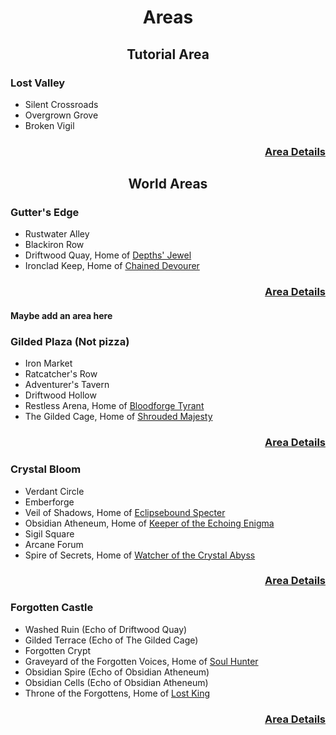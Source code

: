 <link rel="stylesheet" href="../style.css"></link> 

<h1 style="text-align: center;">Areas</h1>

<h2 style="text-align: center;">Tutorial Area</h2>
<div class="tutorial">
<h3>Lost Valley</h3>

- Silent Crossroads
- Overgrown Grove
- Broken Vigil
</div>
<h3 style="text-align: right"><a href="lost-valley.md">Area Details</a></h3>

<h2 style="text-align: center;">World Areas</h2>

### Gutter's Edge

- Rustwater Alley
- Blackiron Row
- <span class="optional">Driftwood Quay</span>, Home of [Depths' Jewel](../bosses/depths-jewel.md)
- <span class="boss">Ironclad Keep</span>, Home of [Chained Devourer](../bosses/chained-devourer.md)

<h3 style="text-align: right"><a href="gutter-edge.md">Area Details</a></h3>

#### Maybe add an area here

### Gilded Plaza (Not pizza)

- Iron Market
- Ratcatcher's Row
- Adventurer's Tavern
- Driftwood Hollow
- <span class="boss">Restless Arena</span>, Home of [Bloodforge Tyrant](../bosses/bloodforge-tyrant.md)
- <span class="optional">The Gilded Cage</span>, Home of [Shrouded Majesty](../bosses/shrouded-majesty.md)

<h3 style="text-align: right"><a href="gilded-plaza.md">Area Details</a></h3>

### Crystal Bloom

- Verdant Circle
- Emberforge
- <span class="boss">Veil of Shadows</span>, Home of [Eclipsebound Specter](../bosses/eclipsebound-specter.md)
- <span class="optional">Obsidian Atheneum</span>, Home of [Keeper of the Echoing Enigma](../bosses/keeper-of-the-echoing-enigma.md)
- Sigil Square
- Arcane Forum
- <span class="boss">Spire of Secrets</span>, Home of [Watcher of the Crystal Abyss](s../bosses/watcher-of-the-crystal-abyss.md)

<h3 style="text-align: right"><a href="crystal-bloom.md">Area Details</a></h3>

### <span class="boss">Forgotten Castle

- Washed Ruin 		<span class="faded-text">(Echo of Driftwood Quay)</span>
- Gilded Terrace 	<span class="faded-text">(Echo of The Gilded Cage)</span>
- Forgotten Crypt
- <span class="optional">Graveyard of the Forgotten Voices</span>, Home of [Soul Hunter](../bosses/soul-hunter.md) 
- Obsidian Spire 	<span class="faded-text">(Echo of Obsidian Atheneum)</span>
- Obsidian Cells 	<span class="faded-text">(Echo of Obsidian Atheneum)</span>
- <span class="boss">Throne of the Forgottens</span>, Home of [Lost King](../bosses/lost-king.md)

<h3 style="text-align: right"><a href="forgotten-castle.md">Area Details</a></h3>
